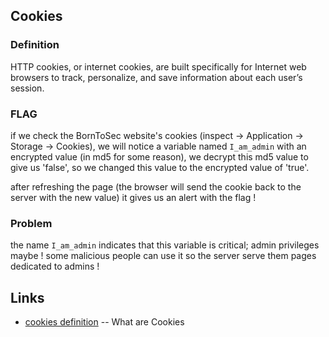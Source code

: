 ## Cookies

### Definition

HTTP cookies, or internet cookies, are built specifically for Internet web browsers to track, personalize,
and save information about each user’s session.

### FLAG

if we check the BornToSec website's cookies (inspect -> Application -> Storage -> Cookies),
we will notice a variable named `I_am_admin` with an encrypted value (in md5 for some reason),
we decrypt this md5 value to give us 'false', so we changed this value to the encrypted value of 'true'.

after refreshing the page (the browser will send the cookie back to the server with the new value) it gives us an alert with the flag !

### Problem

the name `I_am_admin` indicates that this variable is critical; admin privileges maybe !
some malicious people can use it so the server serve them pages dedicated to admins !

## Links

* [cookies definition](https://www.kaspersky.com/resource-center/definitions/cookies) -- What are Cookies
